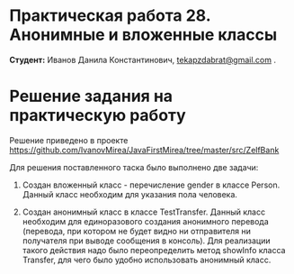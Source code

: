 # Практическая работа 28. Анонимные и вложенные классы
**Студент:** Иванов Данила Константинович, tekapzdabrat@gmail.com .
# Решение задания на практическую работу
Решение приведено в проекте https://github.com/IvanovMirea/JavaFirstMirea/tree/master/src/ZelfBank

Для решения поставленного таска было выполнено две задачи:

1. Создан вложенный класс - перечисление gender в классе Person. Данный класс необходим для указания пола человека.

2. Создан анонимный класс в классе TestTransfer. Данный класс необходим для единоразового создания анонимного перевода (перевода, при котором не будет видно ни отправителя ни получателя при выводе сообщения в консоль). Для реализации такого действия надо было переопределить метод showInfo класса Transfer, для чего было удобно использовать анонимный класс.


